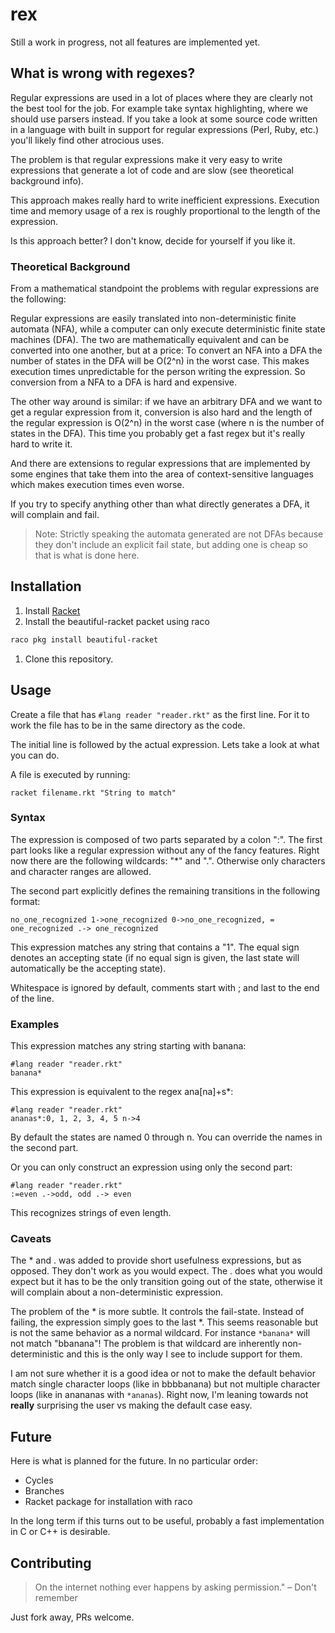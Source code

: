 # rex

Still a work in progress, not all features are implemented yet.


## What is wrong with regexes?

Regular expressions are used in a lot of places where they are clearly not the
best tool for the job. For example take syntax highlighting, where we should
use parsers instead. If you take a look at some source code written in a
language with built in support for regular expressions (Perl, Ruby, etc.)
you'll likely find other atrocious uses.

The problem is that regular expressions make it very easy to write expressions
that generate a lot of code and are slow (see theoretical background info).

This approach makes really hard to write inefficient expressions. Execution
time and memory usage of a rex is roughly proportional to the length of the
expression.

Is this approach better? I don't know, decide for yourself if you like it.

### Theoretical Background

From a mathematical standpoint the problems with regular expressions are the
following:

Regular expressions are easily translated into non-deterministic finite
automata (NFA), while a computer can only execute deterministic finite state
machines (DFA). The two are mathematically equivalent and can be converted into
one another, but at a price: To convert an NFA into a DFA the number of states
in the DFA will be O(2^n) in the worst case. This makes execution times
unpredictable for the person writing the expression. So conversion from a NFA
to a DFA is hard and expensive.

The other way around is similar: if we have an arbitrary DFA and we want to get
a regular expression from it, conversion is also hard and the length of the
regular expression is O(2^n) in the worst case (where n is the number of states
in the DFA). This time you probably get a fast regex but it's really hard to
write it.

And there are extensions to regular expressions that are implemented by some
engines that take them into the area of context-sensitive languages which makes
execution times even worse.

If you try to specify anything other than what directly generates a DFA, it
will complain and fail.

> Note: Strictly speaking the automata generated are not DFAs because they
> don't include an explicit fail state, but adding one is cheap so that is what
> is done here.


## Installation

1. Install [Racket](https://racket-lang.org)
1. Install the beautiful-racket packet using raco
```bash
raco pkg install beautiful-racket
```
1. Clone this repository.


## Usage

Create a file that has `#lang reader "reader.rkt"` as the first line. For it to
work the file has to be in the same directory as the code.

The initial line is followed by the actual expression. Lets take a look at what
you can do.

A file is executed by running:
```
racket filename.rkt "String to match"
```

### Syntax

The expression is composed of two parts separated by a colon ":". The first
part looks like a regular expression without any of the fancy features. Right
now there are the following wildcards: "\*" and ".". Otherwise only characters
and character ranges are allowed.

The second part explicitly defines the remaining transitions in the following
format:
```
no_one_recognized 1->one_recognized 0->no_one_recognized, = one_recognized .-> one_recognized
```
This expression matches any string that contains a "1". The equal sign denotes
an accepting state (if no equal sign is given, the last state will
automatically be the accepting state).

Whitespace is ignored by default, comments start with ; and last to the end of
the line.

### Examples

This expression matches any string starting with banana:
```
#lang reader "reader.rkt"
banana*
```

This expression is equivalent to the regex ana[na]+s*:
```
#lang reader "reader.rkt"
ananas*:0, 1, 2, 3, 4, 5 n->4
```
By default the states are named 0 through n. You can override the names in the
second part.

Or you can only construct an expression using only the second part:
```
#lang reader "reader.rkt"
:=even .->odd, odd .-> even
```
This recognizes strings of even length.

### Caveats

The \* and . was added to provide short usefulness expressions, but as opposed.
They don't work as you would expect. The . does what you would expect but it
has to be the only transition going out of the state, otherwise it will
complain about a non-deterministic expression.

The problem of the \* is more subtle. It controls the fail-state. Instead of
failing, the expression simply goes to the last \*. This seems reasonable but
is not the same behavior as a normal wildcard. For instance `*banana*` will not
match "bbanana"! The problem is that wildcard are inherently non-deterministic
and this is the only way I see to include support for them.

I am not sure whether it is a good idea or not to make the default behavior
match single character loops (like in bbbbanana) but not multiple character
loops (like in anananas with `*ananas`). Right now, I'm leaning towards not
**really** surprising the user vs making the default case easy.


## Future

Here is what is planned for the future. In no particular order:
* Cycles
* Branches
* Racket package for installation with raco

In the long term if this turns out to be useful, probably a fast implementation
in C or C++ is desirable.


## Contributing

> On the internet nothing ever happens by asking permission." – Don't remember

Just fork away, PRs welcome.
